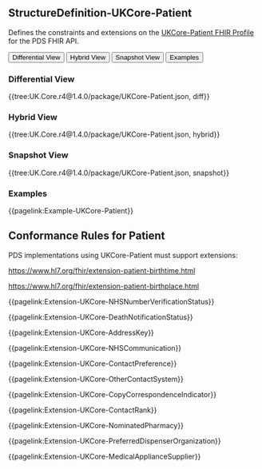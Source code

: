## StructureDefinition-UKCore-Patient

Defines the constraints and extensions on the <a href="https://simplifier.net/guide/UKCoreDevelopment2/ProfileUKCore-Patient" target="_blank">UKCore-Patient FHIR Profile</a> for the PDS FHIR API.

<div class="tab">
  <button class="tablinks" onclick="openTab(event, 'Differential View')">Differential View</button>
  <button class="tablinks" onclick="openTab(event, 'Hybrid View')">Hybrid View</button>
  <button class="tablinks active" onclick="openTab(event, 'Snapshot View')">Snapshot View</button>
  <button class="tablinks" onclick="openTab(event, 'Examples')">Examples</button>
</div>

<div id="Differential View" class="tabcontent">
  <h3>Differential View</h3>
{{tree:UK.Core.r4@1.4.0/package/UKCore-Patient.json, diff}}
</div>

<div id="Hybrid View" class="tabcontent">
  <h3>Hybrid View</h3>
{{tree:UK.Core.r4@1.4.0/package/UKCore-Patient.json, hybrid}}
</div>

<div id="Snapshot View" class="tabcontent"  style="display:block">
  <h3>Snapshot View</h3>
 {{tree:UK.Core.r4@1.4.0/package/UKCore-Patient.json, snapshot}}
</div>

<div id="Examples" class="tabcontent">
  <h3>Examples</h3>
     {{pagelink:Example-UKCore-Patient}}
</div>

## Conformance Rules for Patient

PDS implementations using UKCore-Patient must support extensions:

https://www.hl7.org/fhir/extension-patient-birthtime.html

https://www.hl7.org/fhir/extension-patient-birthplace.html

{{pagelink:Extension-UKCore-NHSNumberVerificationStatus}}

{{pagelink:Extension-UKCore-DeathNotificationStatus}}

{{pagelink:Extension-UKCore-AddressKey}}

{{pagelink:Extension-UKCore-NHSCommunication}}

{{pagelink:Extension-UKCore-ContactPreference}}

{{pagelink:Extension-UKCore-OtherContactSystem}}

{{pagelink:Extension-UKCore-CopyCorrespondenceIndicator}}

{{pagelink:Extension-UKCore-ContactRank}}

{{pagelink:Extension-UKCore-NominatedPharmacy}}

{{pagelink:Extension-UKCore-PreferredDispenserOrganization}}

{{pagelink:Extension-UKCore-MedicalApplianceSupplier}}
